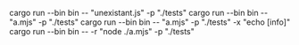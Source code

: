 cargo run --bin bin -- "unexistant.js" -p "./tests"
cargo run --bin bin -- "a.mjs" -p "./tests"
cargo run --bin bin -- "a.mjs" -p "./tests" -x "echo [info]"
cargo run --bin bin -- -r "node ./a.mjs" -p "./tests"